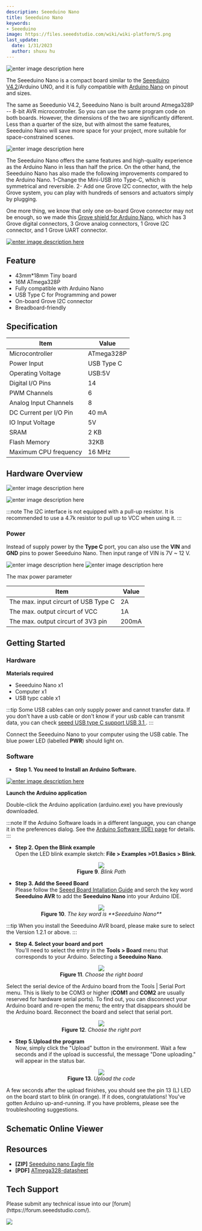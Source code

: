 ```yaml
---
description: Seeeduino Nano
title: Seeeduino Nano
keywords:
- Seeeduino 
image: https://files.seeedstudio.com/wiki/wiki-platform/S.png
last_update:
  date: 1/31/2023
  author: shuxu hu
---
```

![enter image description here](https://files.seeedstudio.com/wiki/Seeeduino-Nano/img/seeeduino-Nano-wiki.jpg)

The Seeeduino Nano is a compact board similar to the [Seeeduino V4.2](https://www.seeedstudio.com/Seeeduino-V4-2-p-2517.html)/Arduino UNO, and it is fully compatible with [Arduino Nano](https://store.arduino.cc/usa/arduino-nano) on pinout and sizes.


The same as Seeedunio V4.2, Seeeduino Nano is built around Atmega328P -- 8-bit AVR microcontroller. So you can use the same program code on both boards. However, the dimensions of the two are significantly different. Less than a quarter of the size, but with almost the same features, Seeeduino Nano will save more space for your project, more suitable for space-constrained scenes.

![enter image description here](https://files.seeedstudio.com/wiki/Seeeduino-Nano/img/seeeduino-Nano-compare-2.jpg)


The Seeeduino Nano offers the same features and high-quality experience as the Arduino Nano in less than half the price. On the other hand, the Seeeduino Nano has also made the following improvements compared to the Arduino Nano. 1-Change the Mini-USB into Type-C, which is symmetrical and reversible. 2- Add one Grove I2C connector, with the help Grove system, you can play with hundreds of sensors and actuators simply by plugging.


One more thing, we know that only one on-board Grove connector may not be enough, so we made this [Grove shield for Arduino Nano](https://www.seeedstudio.com/Grove-Shield-for-Arduino-Nano-p-4112.html), which has 3 Grove digital connectors, 3 Grove analog connectors, 1 Grove I2C connector, and 1 Grove UART connector. 



<!-- <p style=":center"><a href="https://www.seeedstudio.com/Seeeduino-Nano-p-4111.html" target="_blank"><img src="https://files.seeedstudio.com/wiki/Seeed-WiKi/docs/images/300px-Get_One_Now_Banner-ragular.png" /></a></p> -->

[![enter image description here](https://files.seeedstudio.com/wiki/Seeed-WiKi/docs/images/300px-Get_One_Now_Banner-ragular.png)](https://www.seeedstudio.com/Seeeduino-Nano-p-4111.html)





## Feature

- 43mm*18mm Tiny board
- 16M ATmega328P
- Fully compatible with Arduino Nano
- USB Type C for Programming and power
- On-board Grove I2C connector
- Breadboard-friendly



## Specification

|Item|Value|
|------------|-----------|
|Microcontroller|ATmega328P|
|Power Input|USB Type C|
|Operating Voltage|USB:5V|
|Digital I/O Pins|14|
|PWM Channels|6|
|Analog Input Channels|8|
|DC Current per I/O Pin|40 mA|
|IO Input Voltage|5V|
|SRAM|2 KB|
|Flash Memory|32KB|
|Maximum CPU frequency|16 MHz|



## Hardware Overview


![enter image description here](https://files.seeedstudio.com/wiki/Seeeduino-Nano/img/pinout-1.jpg) 
 
![enter image description here](https://files.seeedstudio.com/wiki/Seeeduino-Nano/img/pinout-2.png)


:::note
    The I2C interface is not equipped with a pull-up resistor. It is recommended to use a 4.7k resistor to pull up to VCC when using it.
:::

### Power

Instead of supply power by the **Type C** port, you can also use the **VIN** and **GND** pins to power Seeeduino Nano. Then input range of VIN is 7V ~ 12 V.

![enter image description here](https://files.seeedstudio.com/wiki/Seeeduino-Nano/img/Power-1.jpg)
![enter image description here](https://files.seeedstudio.com/wiki/Seeeduino-Nano/img/Power-1.jpg)



The max power parameter

|Item|Value|
|---|---|
|The max. input circurt of USB Type C|2A|
|The max. output circurt of VCC|1A|
|The max. output circurt of 3V3 pin|200mA| 




## Getting Started


### Hardware

**Materials required**

- Seeeduino Nano x1 
- Computer x1
- USB typc cable x1

:::tip
    Some USB cables can only supply power and cannot transfer data. If you don't have a usb cable or don't know if your usb cable can transmit data, you can check [seeed USB type C support USB 3.1 ](https://www.seeedstudio.com/USB-Type-C-to-A-Cable-1Meter-p-4085.html).
:::




Connect the Seeeduino Nano to your computer using the USB cable. The blue power LED (labelled **PWR**) should light on.



### Software


- **Step 1. You need to Install an Arduino Software.**

[![enter image description here](https://files.seeedstudio.com/wiki/Seeeduino_Stalker_V3_1/images/Download_IDE.png)](https://www.arduino.cc/en/Main/Software)


**Launch the Arduino application**

Double-click the Arduino application (arduino.exe) you have previously downloaded.

:::note
    If the Arduino Software loads in a different language, you can change it in the preferences dialog. See the [Arduino Software (IDE) page](https://www.arduino.cc/en/Guide/Environment#languages) for details.
:::

- **Step 2. Open the Blink example**  
Open the LED blink example sketch: **File > Examples >01.Basics > Blink**.


<div align="center">
  <figure>
    <img src="https://files.seeedstudio.com/wiki/Seeeduino_GPRS/img/select_blink.png" />
    <figcaption><b>Figure 9</b>. <i>Blink Path</i></figcaption>
  </figure>
</div>




- **Step 3. Add the Seeed Board**  
Please follow the [Seeed Board Intallation Guide](https://wiki.seeedstudio.com/Seeed_Arduino_Boards/) and serch the key word **Seeeduino AVR** to add the **Seeeduino Nano** into your Arduino IDE. 


<div align="center">
  <figure>
    <img src="https://files.seeedstudio.com/wiki/Seeeduino-Nano/img/IDE-1.jpg" />
    <figcaption><b>Figure 10</b>. <i>The key word is **Seeeduino Nano**</i></figcaption>
  </figure>
</div>



:::tip 
    When you install the Seeeduino AVR board, please make sure to select the Version 1.2.1 or above.
:::


- **Step 4. Select your board and port**  
You'll need to select the entry in the **Tools > Board** menu that corresponds to your Arduino.
Selecting a **Seeeduino Nano**.

<div align="center">
  <figure>
    <img src="https://files.seeedstudio.com/wiki/Seeeduino-Nano/img/IDE-2.jpg" />
    <figcaption><b>Figure 11</b>. <i>Choose the right board</i></figcaption>
  </figure>
</div>



Select the serial device of the Arduino board from the Tools | Serial Port menu. This is likely to be COM3 or higher (**COM1** and **COM2** are usually reserved for hardware serial ports). To find out, you can disconnect your Arduino board and re-open the menu; the entry that disappears should be the Arduino board. Reconnect the board and select that serial port.

<div align="center">
  <figure>
    <img src="https://files.seeedstudio.com/wiki/Seeeduino-Nano/img/IDE-3.jpg" />
    <figcaption><b>Figure 12</b>. <i>Choose the right port</i></figcaption>
  </figure>
</div>







- **Step 5.Upload the program**  
Now, simply click the "Upload" button in the environment. Wait a few seconds and if the upload is successful, the message "Done uploading." will appear in the status bar.

<div align="center">
  <figure>
    <img src="https://files.seeedstudio.com/wiki/Seeeduino_GPRS/img/upload_image.png" />
    <figcaption><b>Figure 13</b>. <i>Upload the code</i></figcaption>
  </figure>
</div>



A few seconds after the upload finishes, you should see the pin 13 (L) LED on the board start to blink (in orange). If it does, congratulations! You've gotten Arduino up-and-running. If you have problems, please see the troubleshooting suggestions.


## Schematic Online Viewer

<div className="altium-ecad-viewer" data-project-src="https://files.seeedstudio.com/wiki/Seeeduino-Nano/res/Seeeduino%20nano.zip" style={{borderRadius: '0px 0px 4px 4px', height: 500, borderStyle: 'solid', borderWidth: 1, borderColor: 'rgb(241, 241, 241)', overflow: 'hidden', maxWidth: 1280, maxHeight: 700, boxSizing: 'border-box'}}>
</div>



## Resources

- **[ZIP]** [Seeeduino nano Eagle file](https://files.seeedstudio.com/wiki/Seeeduino-Nano/res/Seeeduino%20nano.zip)
- **[PDF]** [ATmega328-datasheet](https://files.seeedstudio.com/wiki/Seeeduino-Nano/res/ATmega328-datasheet.pdf)



## Tech Support
<div>
  Please submit any technical issue into our [forum](https://forum.seeedstudio.com/). 
  <br /><p style={{textAlign: 'center'}}><a href="https://www.seeedstudio.com/act-4.html?utm_source=wiki&utm_medium=wikibanner&utm_campaign=newproducts" target="_blank"><img src="https://files.seeedstudio.com/wiki/Wiki_Banner/new_product.jpg" /></a></p>
</div>
